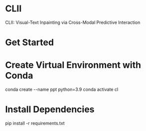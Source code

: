 # CLII
CLII: Visual-Text Inpainting via Cross-Modal Predictive Interaction



# Get Started

# Create Virtual Environment with Conda
conda create --name ppt python=3.9
conda activate cl

# Install Dependencies
pip install -r requirements.txt
